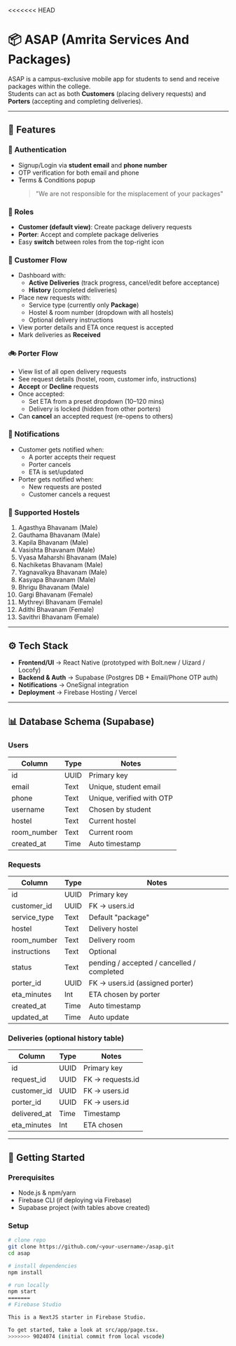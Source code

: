 <<<<<<< HEAD
# 📦 ASAP (Amrita Services And Packages)

ASAP is a campus-exclusive mobile app for students to send and receive packages within the college.  
Students can act as both **Customers** (placing delivery requests) and **Porters** (accepting and completing deliveries).  

---

## 🌟 Features

### 🔑 Authentication
- Signup/Login via **student email** and **phone number**
- OTP verification for both email and phone
- Terms & Conditions popup  
  > "We are not responsible for the misplacement of your packages"

### 👤 Roles
- **Customer (default view)**: Create package delivery requests  
- **Porter**: Accept and complete package deliveries  
- Easy **switch** between roles from the top-right icon  

### 📱 Customer Flow
- Dashboard with:
  - **Active Deliveries** (track progress, cancel/edit before acceptance)
  - **History** (completed deliveries)
- Place new requests with:
  - Service type (currently only **Package**)
  - Hostel & room number (dropdown with all hostels)
  - Optional delivery instructions
- View porter details and ETA once request is accepted
- Mark deliveries as **Received**

### 🚲 Porter Flow
- View list of all open delivery requests
- See request details (hostel, room, customer info, instructions)
- **Accept** or **Decline** requests
- Once accepted:
  - Set ETA from a preset dropdown (10–120 mins)
  - Delivery is locked (hidden from other porters)
- Can **cancel** an accepted request (re-opens to others)

### 🔔 Notifications
- Customer gets notified when:
  - A porter accepts their request
  - Porter cancels
  - ETA is set/updated
- Porter gets notified when:
  - New requests are posted
  - Customer cancels a request

### 🏢 Supported Hostels
1. Agasthya Bhavanam (Male)  
2. Gauthama Bhavanam (Male)  
3. Kapila Bhavanam (Male)  
4. Vasishta Bhavanam (Male)  
5. Vyasa Maharshi Bhavanam (Male)  
6. Nachiketas Bhavanam (Male)  
7. Yagnavalkya Bhavanam (Male)  
8. Kasyapa Bhavanam (Male)  
9. Bhrigu Bhavanam (Male)  
10. Gargi Bhavanam (Female)  
11. Mythreyi Bhavanam (Female)  
12. Adithi Bhavanam (Female)  
13. Savithri Bhavanam (Female)  

---

## ⚙️ Tech Stack

- **Frontend/UI** → React Native (prototyped with Bolt.new / Uizard / Locofy)  
- **Backend & Auth** → Supabase (Postgres DB + Email/Phone OTP auth)  
- **Notifications** → OneSignal integration  
- **Deployment** → Firebase Hosting / Vercel  

---

## 📊 Database Schema (Supabase)

### Users
| Column       | Type    | Notes                              |
|--------------|---------|------------------------------------|
| id           | UUID    | Primary key                        |
| email        | Text    | Unique, student email              |
| phone        | Text    | Unique, verified with OTP          |
| username     | Text    | Chosen by student                  |
| hostel       | Text    | Current hostel                     |
| room_number  | Text    | Current room                       |
| created_at   | Time    | Auto timestamp                     |

### Requests
| Column       | Type    | Notes                              |
|--------------|---------|------------------------------------|
| id           | UUID    | Primary key                        |
| customer_id  | UUID    | FK → users.id                      |
| service_type | Text    | Default "package"                  |
| hostel       | Text    | Delivery hostel                    |
| room_number  | Text    | Delivery room                      |
| instructions | Text    | Optional                           |
| status       | Text    | pending / accepted / cancelled / completed |
| porter_id    | UUID    | FK → users.id (assigned porter)    |
| eta_minutes  | Int     | ETA chosen by porter               |
| created_at   | Time    | Auto timestamp                     |
| updated_at   | Time    | Auto update                        |

### Deliveries (optional history table)
| Column       | Type    | Notes                              |
|--------------|---------|------------------------------------|
| id           | UUID    | Primary key                        |
| request_id   | UUID    | FK → requests.id                   |
| customer_id  | UUID    | FK → users.id                      |
| porter_id    | UUID    | FK → users.id                      |
| delivered_at | Time    | Timestamp                          |
| eta_minutes  | Int     | ETA chosen                         |

---

## 🚀 Getting Started

### Prerequisites
- Node.js & npm/yarn
- Firebase CLI (if deploying via Firebase)
- Supabase project (with tables above created)

### Setup
```bash
# clone repo
git clone https://github.com/<your-username>/asap.git
cd asap

# install dependencies
npm install

# run locally
npm start
=======
# Firebase Studio

This is a NextJS starter in Firebase Studio.

To get started, take a look at src/app/page.tsx.
>>>>>>> 9024074 (initial commit from local vscode)

